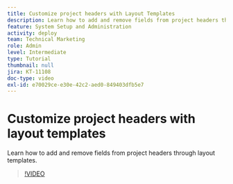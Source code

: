 ```yaml
---
title: Customize project headers with Layout Templates
description: Learn how to add and remove fields from project headers through layout templates.
feature: System Setup and Administration
activity: deploy
team: Technical Marketing
role: Admin
level: Intermediate
type: Tutorial
thumbnail: null
jira: KT-11108
doc-type: video
exl-id: e70029ce-e30e-42c2-aed0-849403dfb5e7
---
```

# Customize project headers with layout templates

Learn how to add and remove fields from project headers through layout templates.

>[!VIDEO](https://video.tv.adobe.com/v/3409081)
